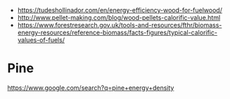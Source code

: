 - https://tudeshollinador.com/en/energy-efficiency-wood-for-fuelwood/
- http://www.pellet-making.com/blog/wood-pellets-calorific-value.html
- https://www.forestresearch.gov.uk/tools-and-resources/fthr/biomass-energy-resources/reference-biomass/facts-figures/typical-calorific-values-of-fuels/

# Pine
https://www.google.com/search?q=pine+energy+density
